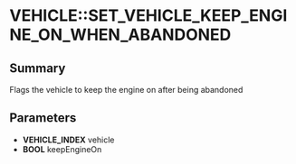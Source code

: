 # VEHICLE::SET_VEHICLE_KEEP_ENGINE_ON_WHEN_ABANDONED

## Summary
Flags the vehicle to keep the engine on after being abandoned

## Parameters
* **VEHICLE_INDEX** vehicle
* **BOOL** keepEngineOn